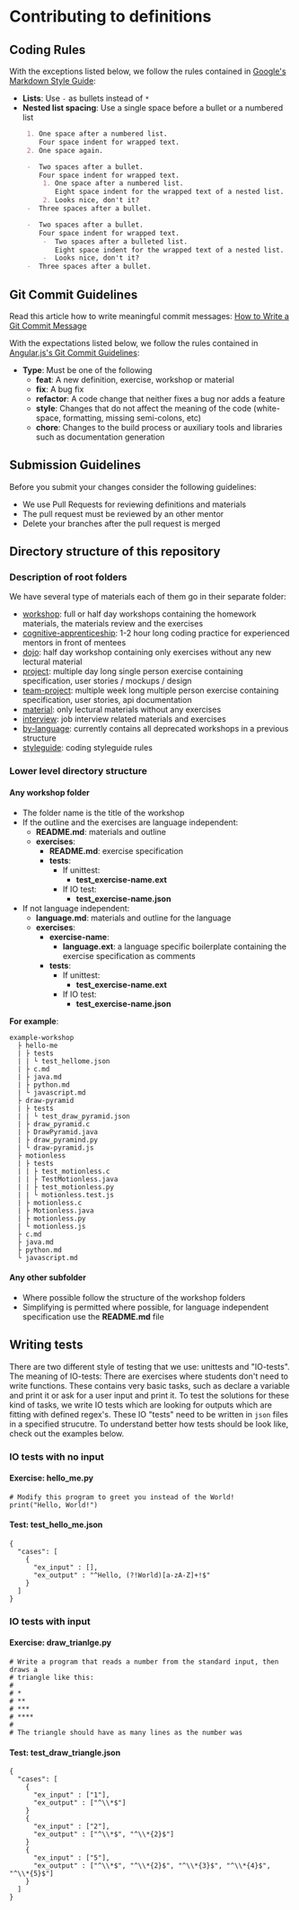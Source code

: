# Contributing to definitions

## Coding Rules

With the exceptions listed below, we follow the rules contained in
[Google's Markdown Style Guide](https://github.com/google/styleguide/blob/gh-pages/docguide/style.md):

 -  **Lists**: Use `-` as bullets instead of `*`
 -  **Nested list spacing**: Use a single space before a bullet or a numbered list
    ```markdown
     1. One space after a numbered list.
        Four space indent for wrapped text.
     2. One space again.

     -  Two spaces after a bullet.
        Four space indent for wrapped text.
         1. One space after a numbered list.
            Eight space indent for the wrapped text of a nested list.
         2. Looks nice, don't it?
     -  Three spaces after a bullet.

     -  Two spaces after a bullet.
        Four space indent for wrapped text.
         -  Two spaces after a bulleted list.
            Eight space indent for the wrapped text of a nested list.
         -  Looks nice, don't it?
     -  Three spaces after a bullet.

    ```

## Git Commit Guidelines

Read this article how to write meaningful commit messages:
[How to Write a Git Commit Message](https://chris.beams.io/posts/git-commit/)

With the expectations listed below, we follow the rules contained in
[Angular.js's Git Commit Guidelines](https://github.com/angular/angular.js/blob/master/CONTRIBUTING.md#-git-commit-guidelines):

 -  **Type**: Must be one of the following
     -  **feat**: A new definition, exercise, workshop or material
     -  **fix**: A bug fix
     -  **refactor**: A code change that neither fixes a bug nor adds a feature
     -  **style**: Changes that do not affect the meaning of the code (white-space, formatting, missing semi-colons, etc)
     -  **chore**: Changes to the build process or auxiliary tools and libraries such as documentation generation

## Submission Guidelines

Before you submit your changes consider the following guidelines:
 -  We use Pull Requests for reviewing definitions and materials
 -  The pull request must be reviewed by an other mentor
 -  Delete your branches after the pull request is merged


## Directory structure of this repository

### Description of root folders

We have several type of materials each of them go in their separate folder:
-  [workshop](workshop): full or half day workshops containing the homework materials, the materials review and the exercises
-  [cognitive-apprenticeship](cognitive-apprenticeship): 1-2 hour long coding practice for experienced mentors in front of mentees
-  [dojo](dojo): half day workshop containing only exercises without any new lectural material
-  [project](project): multiple day long single person exercise containing specification, user stories / mockups / design
-  [team-project](team-project): multiple week long multiple person exercise containing specification, user stories, api documentation
-  [material](material): only lectural materials without any exercises
-  [interview](interview): job interview related materials and exercises
-  [by-language](by-language): currently contains all deprecated workshops in a previous structure
-  [styleguide](styleguide): coding styleguide rules

### Lower level directory structure

#### Any workshop folder
- The folder name is the title of the workshop
-  If the outline and the exercises are language independent:
    -  **README.md**: materials and outline
    -  **exercises**:
        -  **README.md**: exercise specification
        -  **tests**:
            -  If unittest:
                -  **test_exercise-name.ext**
            -  If IO test:
                -  **test_exercise-name.json**
-  If not language independent:
    -  **language.md**: materials and outline for the language
    -  **exercises**:
        -  **exercise-name**:
            -  **language.ext**: a language specific boilerplate containing the exercise specification as comments
        -  **tests**:
            -  If unittest:
                -  **test_exercise-name.ext**
            -  If IO test:
                -  **test_exercise-name.json**

**For example**:

```
example-workshop
  ├ hello-me
  | ├ tests
  | | └ test_hellome.json
  | ├ c.md
  | ├ java.md
  | ├ python.md
  | └ javascript.md
  ├ draw-pyramid
  | ├ tests
  | | └ test_draw_pyramid.json
  | ├ draw_pyramid.c
  | ├ DrawPyramid.java
  | ├ draw_pyramind.py
  | └ draw-pyramid.js
  ├ motionless
  | ├ tests    
  | | ├ test_motionless.c
  | | ├ TestMotionless.java
  | | ├ test_motionless.py
  | | └ motionless.test.js
  | ├ motionless.c
  | ├ Motionless.java
  | ├ motionless.py
  | └ motionless.js
  ├ c.md
  ├ java.md
  ├ python.md
  └ javascript.md
```

#### Any other subfolder
 -  Where possible follow the structure of the workshop folders
 -  Simplifying is permitted where possible, for language independent specification use the **README.md** file

## Writing tests

There are two different style of testing that we use: unittests and "IO-tests".
The meaning of IO-tests:
There are exercises where students don't need to write functions. These contains very basic tasks, such as declare a variable and print it or ask for a user input and print it. To test the solutions for these kind of tasks, we write IO tests which are looking for outputs which are fitting with defined regex's.
These IO "tests" need to be written in ```json``` files in a specified strucutre. To understand better how tests should be look like, check out the examples below.

### IO tests with no input

#### **Exercise: hello_me.py**

```
# Modify this program to greet you instead of the World!
print("Hello, World!")
```
#### **Test: test_hello_me.json**


```
{
  "cases": [
    {
      "ex_input" : [],
      "ex_output" : "^Hello, (?!World)[a-zA-Z]+!$"
    }
  ]
}
```

### IO tests with input

#### **Exercise: draw_trianlge.py**

```
# Write a program that reads a number from the standard input, then draws a
# triangle like this:
#
# *
# **
# ***
# ****
#
# The triangle should have as many lines as the number was
```
#### **Test: test_draw_triangle.json**

```
{
  "cases": [
    {
      "ex_input" : ["1"],
      "ex_output" : ["^\\*$"]
    }
    {
      "ex_input" : ["2"],
      "ex_output" : ["^\\*$", "^\\*{2}$"]
    }
    {
      "ex_input" : ["5"],
      "ex_output" : ["^\\*$", "^\\*{2}$", "^\\*{3}$", "^\\*{4}$", "^\\*{5}$"]
    }
  ]
}
```
